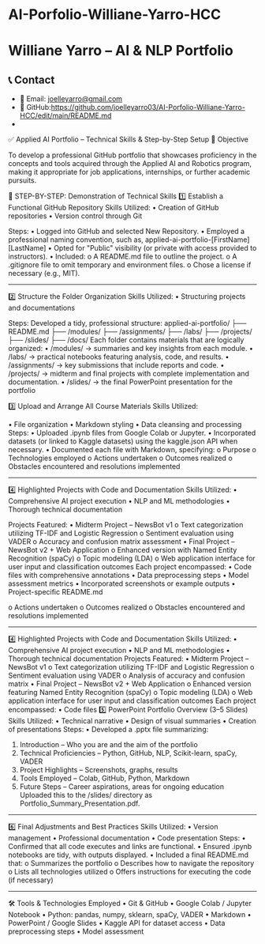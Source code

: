 # AI-Porfolio-Williane-Yarro-HCC

# Williane Yarro – AI & NLP Portfolio

## 📞 Contact

- 📧 Email: joelleyarro@gmail.com  
- 💼 GitHub:https://github.com/joelleyarro03/AI-Porfolio-Williane-Yarro-HCC/edit/main/README.md
- 

✅ Applied AI Portfolio – Technical Skills & Step-by-Step Setup
🎯 Objective

To develop a professional GitHub portfolio that showcases proficiency in the concepts and tools acquired through the Applied AI and Robotics program,
making it appropriate for job applications, internships, or further academic pursuits.

🔧 STEP-BY-STEP: Demonstration of Technical Skills
1️⃣ Establish a Functional GitHub Repository
Skills Utilized:
• Creation of GitHub repositories
• Version control through Git

Steps:
• Logged into GitHub and selected New Repository.
• Employed a professional naming convention, such as,
applied-ai-portfolio-[FirstName][LastName]
• Opted for "Public" visibility (or private with access provided to instructors).
• Included:
o A README.md file to outline the project.
o A .gitignore file to omit temporary and environment files.
o Chose a license if necessary (e.g., MIT).
________________________________________

2️⃣ Structure the Folder Organization
Skills Utilized:
• Structuring projects and documentations

Steps:
Developed a tidy, professional structure:
applied-ai-portfolio/
├── README.md
├── /modules/
├── /assignments/
├── /labs/
├── /projects/
├── /slides/
├── /docs/
Each folder contains materials that are logically organized:
•	/modules/ → summaries and key insights from each module.
•	/labs/ → practical notebooks featuring analysis, code, and results.
•	/assignments/ → key submissions that include reports and code.
•	/projects/ → midterm and final projects with complete implementation and documentation.
•	/slides/ → the final PowerPoint presentation for the portfolio

3️⃣ Upload and Arrange All Course Materials
Skills Utilized:

•	File organization
•	Markdown styling
•	Data cleansing and processing
Steps:
•	Uploaded .ipynb files from Google Colab or Jupyter.
•	Incorporated datasets (or linked to Kaggle datasets) using the kaggle.json API when necessary.
•	Documented each file with Markdown, specifying:
 o	Purpose
 o	Technologies employed
o	Actions undertaken
	o	Outcomes realized
	o	Obstacles encountered and resolutions implemented
________________________________________
4️⃣ Highlighted Projects with Code and Documentation
Skills Utilized:
•	Comprehensive AI project execution
•	NLP and ML methodologies
•	Thorough technical documentation    

Projects Featured:
•	Midterm Project – NewsBot v1
	o	Text categorization utilizing TF-IDF and Logistic Regression
	o	Sentiment evaluation using VADER
	o	Accuracy and confusion matrix assessment
•	Final Project – NewsBot v2 + Web Application
	o	Enhanced version with Named Entity Recognition (spaCy)
	o	Topic modeling (LDA)
	o	Web application interface for user input and classification outcomes
Each project encompassed:
•	Code files with comprehensive annotations
•	Data preprocessing steps
•	Model assessment metrics
•	Incorporated screenshots or example outputs
•	Project-specific README.md

o	Actions undertaken
 o	Outcomes realized
 o	Obstacles encountered and resolutions implemented
________________________________________
4️⃣ Highlighted Projects with Code and Documentation
Skills Utilized:
•	Comprehensive AI project execution
•	NLP and ML methodologies
•	Thorough technical documentation
Projects Featured:
•	Midterm Project – NewsBot v1
 o	Text categorization utilizing TF-IDF and Logistic Regression
 o	Sentiment evaluation using VADER
 o	Analysis of accuracy and confusion matrix
•	Final Project – NewsBot v2 + Web Application
 o	Enhanced version featuring Named Entity Recognition (spaCy)
 o	Topic modeling (LDA)
 o	Web application interface for user input and classification outcomes
Each project encompassed:
•	Code files 5️⃣ PowerPoint Portfolio Overview (3–5 Slides)
Skills Utilized:
•	Technical narrative
•	Design of visual summaries
•	Creation of presentations
Steps:
•	Developed a .pptx file summarizing:
1.	Introduction – Who you are and the aim of the portfolio
2.	Technical Proficiencies – Python, GitHub, NLP, Scikit-learn, spaCy, VADER
3.	Project Highlights – Screenshots, graphs, results
4.	Tools Employed – Colab, GitHub, Python, Markdown
5.	Future Steps – Career aspirations, areas for ongoing education
Uploaded this to the /slides/ directory as Portfolio_Summary_Presentation.pdf.
________________________________________
6️⃣ Final Adjustments and Best Practices
Skills Utilized:
•	Version management
•	Professional documentation
•	Code presentation
Steps:
•	Confirmed that all code executes and links are functional.
•	Ensured .ipynb notebooks are tidy, with outputs displayed.
•	Included a final README.md that:
 o	Summarizes the portfolio
 o	Describes how to navigate the repository
 o	Lists all technologies utilized
 o	Offers instructions for executing the code (if necessary)
________________________________________
🛠️ Tools & Technologies Employed
•	Git & GitHub
•	Google Colab / Jupyter Notebook
•	Python: pandas, numpy, sklearn, spaCy, VADER
•	Markdown
•	PowerPoint / Google Slides
• Kaggle API for dataset access
•	Data preprocessing steps
•	Model assessment
 

